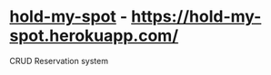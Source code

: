 # [hold-my-spot](https://hold-my-spot.herokuapp.com/) - https://hold-my-spot.herokuapp.com/
CRUD Reservation system
